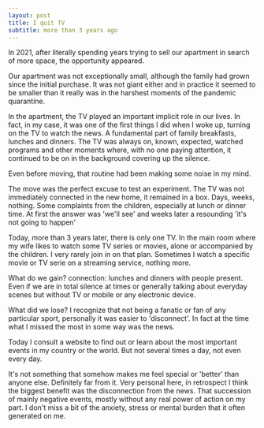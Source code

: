 ```yaml
---
layout: post
title: I quit TV
subtitle: more than 3 years ago
---
```


In 2021, after literally spending years trying to sell our apartment in search of more space, the opportunity appeared.

Our apartment was not exceptionally small, although the family had grown since the initial purchase. It was not giant either and in practice it seemed to be smaller than it really was in the harshest moments of the pandemic quarantine.

In the apartment, the TV played an important implicit role in our lives. In fact, in my case, it was one of the first things I did when I woke up, turning on the TV to watch the news. A fundamental part of family breakfasts, lunches and dinners. The TV was always on, known, expected, watched programs and other moments where, with no one paying attention, it continued to be on in the background covering up the silence.

Even before moving, that routine had been making some noise in my mind.

The move was the perfect excuse to test an experiment. The TV was not immediately connected in the new home, it remained in a box. Days, weeks, nothing. Some complaints from the children, especially at lunch or dinner time. At first the answer was 'we'll see' and weeks later a resounding 'it's not going to happen'

Today, more than 3 years later, there is only one TV. In the main room where my wife likes to watch some TV series or movies, alone or accompanied by the children. I very rarely join in on that plan. Sometimes I watch a specific movie or TV serie on a streaming service, nothing more.

What do we gain? connection: lunches and dinners with people present. Even if we are in total silence at times or generally talking about everyday scenes but without TV or mobile or any electronic device.

What did we lose? I recognize that not being a fanatic or fan of any particular sport, personally it was easier to 'disconnect'. In fact at the time what I missed the most in some way was the news.

Today I consult a website to find out or learn about the most important events in my country or the world. But not several times a day, not even every day.

It's not something that somehow makes me feel special or 'better' than anyone else. Definitely far from it. Very personal here, in retrospect I think the biggest benefit was the disconnection from the news. That succession of mainly negative events, mostly without any real power of action on my part. I don't miss a bit of the anxiety, stress or mental burden that it often generated on me.